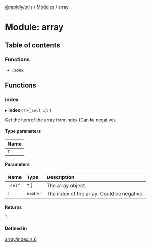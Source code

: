 [@rapidly/utils](../README.md) / [Modules](../modules.md) / array

# Module: array

## Table of contents

### Functions

- [index](array.md#index)

## Functions

### index

▸ **index**<`T`\>(`_self`, `i`): `T`

Get the item of the array from index (Can be negative).

#### Type parameters

| Name |
| :------ |
| `T` |

#### Parameters

| Name | Type | Description |
| :------ | :------ | :------ |
| `_self` | `T`[] | The array object. |
| `i` | `number` | The index of the array. Could be negative. |

#### Returns

`T`

#### Defined in

[array/index.ts:6](https://github.com/canguser/rapidly-utils/blob/09ac0e9/main/array/index.ts#L6)

